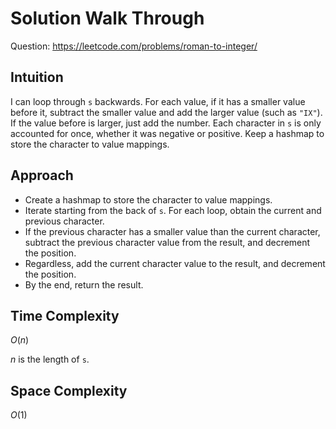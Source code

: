 # Solution Walk Through
Question: https://leetcode.com/problems/roman-to-integer/

## Intuition
I can loop through `s` backwards. For each value, if it has a smaller value before it, subtract the smaller value and add the larger value (such as `"IX"`). If the value before is larger, just add the number. Each character in `s` is only accounted for once, whether it was negative or positive. Keep a hashmap to store the character to value mappings. 

## Approach
- Create a hashmap to store the character to value mappings.
- Iterate starting from the back of `s`. For each loop, obtain the current and previous character.
- If the previous character has a smaller value than the current character, subtract the previous character value from the result, and decrement the position.
- Regardless, add the current character value to the result, and decrement the position.
- By the end, return the result.

## Time Complexity
$O(n)$

$n$ is the length of `s`.

## Space Complexity
$O(1)$